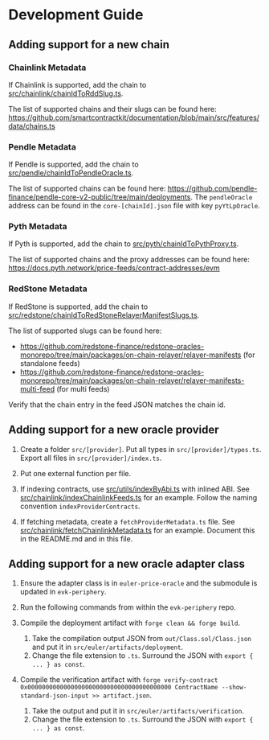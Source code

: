 # Development Guide

## Adding support for a new chain

### Chainlink Metadata

If Chainlink is supported, add the chain to [src/chainlink/chainIdToRddSlug.ts](src/chainlink/chainIdToRddSlug.ts).

The list of supported chains and their slugs can be found here: https://github.com/smartcontractkit/documentation/blob/main/src/features/data/chains.ts

### Pendle Metadata

If Pendle is supported, add the chain to [src/pendle/chainIdToPendleOracle.ts](src/pendle/chainIdToPendleOracle.ts).

The list of supported chains can be found here: https://github.com/pendle-finance/pendle-core-v2-public/tree/main/deployments. The `pendleOracle` address can be found in the `core-[chainId].json` file with key `pyYtLpOracle`.

### Pyth Metadata

If Pyth is supported, add the chain to [src/pyth/chainIdToPythProxy.ts](src/pyth/chainIdToPythProxy.ts).

The list of supported chains and the proxy addresses can be found here: https://docs.pyth.network/price-feeds/contract-addresses/evm

### RedStone Metadata

If RedStone is supported, add the chain to [src/redstone/chainIdToRedStoneRelayerManifestSlugs.ts](src/redstone/chainIdToRedStoneRelayerManifestSlugs.ts).

The list of supported slugs can be found here:

- https://github.com/redstone-finance/redstone-oracles-monorepo/tree/main/packages/on-chain-relayer/relayer-manifests (for standalone feeds)
- https://github.com/redstone-finance/redstone-oracles-monorepo/tree/main/packages/on-chain-relayer/relayer-manifests-multi-feed (for multi feeds)

Verify that the chain entry in the feed JSON matches the chain id.

## Adding support for a new oracle provider

1. Create a folder `src/[provider]`. Put all types in `src/[provider]/types.ts`. Export all files in `src/[provider]/index.ts`.

2. Put one external function per file.

3. If indexing contracts, use [src/utils/indexByAbi.ts](src/utils/indexByAbi.ts) with inlined ABI. See [src/chainlink/indexChainlinkFeeds.ts](src/chainlink/indexChainlinkFeeds.ts) for an example. Follow the naming convention `indexProviderContracts`.

4. If fetching metadata, create a `fetchProviderMetadata.ts` file. See [src/chainlink/fetchChainlinkMetadata.ts](src/chainlink/fetchChainlinkMetadata.ts) for an example. Document this in the README.md and in this file.

## Adding support for a new oracle adapter class

1. Ensure the adapter class is in `euler-price-oracle` and the submodule is updated in `evk-periphery`.

1. Run the following commands from within the `evk-periphery` repo.

1. Compile the deployment artifact with `forge clean && forge build`.

   1. Take the compilation output JSON from `out/Class.sol/Class.json` and put it in `src/euler/artifacts/deployment`.
   1. Change the file extension to `.ts`. Surround the JSON with `export { ... } as const`.

1. Compile the verification artifact with `forge verify-contract 0x0000000000000000000000000000000000000000 ContractName --show-standard-json-input >> artifact.json`.

   1. Take the output and put it in `src/euler/artifacts/verification`.
   1. Change the file extension to `.ts`. Surround the JSON with `export { ... } as const`.
